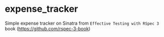 # expense_tracker
Simple expense tracker on Sinatra from `Effective Testing with RSpec 3` book (https://github.com/rspec-3-book)
